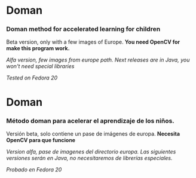 # Doman

### Doman method for accelerated learning for children

Beta version, only with a few images of Europe.
**You need OpenCV for make this program work.**

*Alfa version, few images from europe path. Next releases are in Java, you won't need special libraries*

*Tested on Fedora 20*

# Doman

### Método doman para acelerar el aprendizaje de los niños.

Versión beta, solo contiene un pase de imágenes de europa.
**Necesita OpenCV para que funcione**

*Version alfa, pase de imagenes del directorio europa. Las siguientes versiones serán en Java, no necesitaremos de librerías especiales.*

*Probado en Fedora 20*
